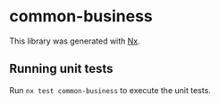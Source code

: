 # common-business

This library was generated with [Nx](https://nx.dev).

## Running unit tests

Run `nx test common-business` to execute the unit tests.
